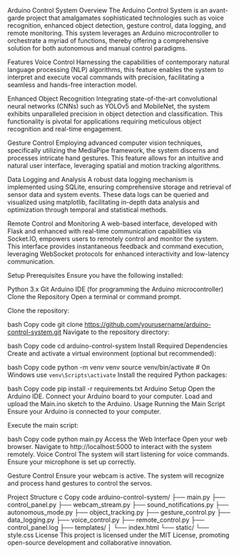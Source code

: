 Arduino Control System
Overview
The Arduino Control System is an avant-garde project that amalgamates sophisticated technologies such as voice recognition, enhanced object detection, gesture control, data logging, and remote monitoring. This system leverages an Arduino microcontroller to orchestrate a myriad of functions, thereby offering a comprehensive solution for both autonomous and manual control paradigms.

Features
Voice Control
Harnessing the capabilities of contemporary natural language processing (NLP) algorithms, this feature enables the system to interpret and execute vocal commands with precision, facilitating a seamless and hands-free interaction model.

Enhanced Object Recognition
Integrating state-of-the-art convolutional neural networks (CNNs) such as YOLOv5 and MobileNet, the system exhibits unparalleled precision in object detection and classification. This functionality is pivotal for applications requiring meticulous object recognition and real-time engagement.

Gesture Control
Employing advanced computer vision techniques, specifically utilizing the MediaPipe framework, the system discerns and processes intricate hand gestures. This feature allows for an intuitive and natural user interface, leveraging spatial and motion tracking algorithms.

Data Logging and Analysis
A robust data logging mechanism is implemented using SQLite, ensuring comprehensive storage and retrieval of sensor data and system events. These data logs can be queried and visualized using matplotlib, facilitating in-depth data analysis and optimization through temporal and statistical methods.

Remote Control and Monitoring
A web-based interface, developed with Flask and enhanced with real-time communication capabilities via Socket.IO, empowers users to remotely control and monitor the system. This interface provides instantaneous feedback and command execution, leveraging WebSocket protocols for enhanced interactivity and low-latency communication.

Setup
Prerequisites
Ensure you have the following installed:

Python 3.x
Git
Arduino IDE (for programming the Arduino microcontroller)
Clone the Repository
Open a terminal or command prompt.

Clone the repository:

bash
Copy code
git clone https://github.com/yourusername/arduino-control-system.git
Navigate to the repository directory:

bash
Copy code
cd arduino-control-system
Install Required Dependencies
Create and activate a virtual environment (optional but recommended):

bash
Copy code
python -m venv venv
source venv/bin/activate  # On Windows use `venv\Scripts\activate`
Install the required Python packages:

bash
Copy code
pip install -r requirements.txt
Arduino Setup
Open the Arduino IDE.
Connect your Arduino board to your computer.
Load and upload the Main.ino sketch to the Arduino.
Usage
Running the Main Script
Ensure your Arduino is connected to your computer.

Execute the main script:

bash
Copy code
python main.py
Access the Web Interface
Open your web browser.
Navigate to http://localhost:5000 to interact with the system remotely.
Voice Control
The system will start listening for voice commands. Ensure your microphone is set up correctly.

Gesture Control
Ensure your webcam is active. The system will recognize and process hand gestures to control the servos.

Project Structure
c
Copy code
arduino-control-system/
├── main.py
├── control_panel.py
├── webcam_stream.py
├── sound_notifications.py
├── autonomous_mode.py
├── object_tracking.py
├── gesture_control.py
├── data_logging.py
├── voice_control.py
├── remote_control.py
├── control_panel.log
├── templates/
│   └── index.html
└── static/
    └── style.css
License
This project is licensed under the MIT License, promoting open-source development and collaborative innovation.

